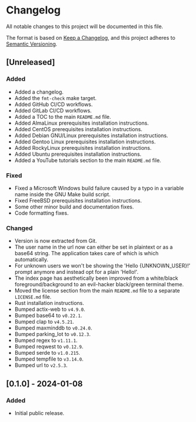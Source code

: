 # Changelog

All notable changes to this project will be documented in this file.

The format is based on [Keep a Changelog](https://keepachangelog.com/en/1.0.0/),
and this project adheres to [Semantic Versioning](https://semver.org/spec/v2.0.0.html).

## [Unreleased]

### Added

- Added a changelog.
- Added the `fmt-check` make target.
- Added GitHub CI/CD workflows.
- Added GitLab CI/CD workflows.
- Added a TOC to the main `README.md` file.
- Added AlmaLinux prerequisites installation instructions.
- Added CentOS prerequisites installation instructions.
- Added Debian GNU/Linux prerequisites installation instructions.
- Added Gentoo Linux prerequisites installation instructions.
- Added RockyLinux prerequisites installation instructions.
- Added Ubuntu prerequisites installation instructions.
- Added a YouTube tutorials section to the main `README.md` file.

### Fixed

- Fixed a Microsoft Windows build failure caused by a typo in a variable name inside the GNU Make build script.
- Fixed FreeBSD prerequisites installation instructions.
- Some other minor build and documentation fixes.
- Code formatting fixes.

### Changed

- Version is now extracted from Git.
- The user name in the url now can either be set in plaintext or as a base64 string. The application takes care of which is which automatically.
- For unknown users we won't be showing the 'Hello {UNKNOWN_USER}!' prompt anymore and instead opt for a plain 'Hello!'.
- The index page has aesthetically been improved from a white/black foreground/background to an evil-hacker black/green terminal theme.
- Moved the license section from the main `README.md` file to a separate `LICENSE.md` file.
- Rust installation instructions.
- Bumped actix-web to `v4.9.0`.
- Bumped base64 to `v0.22.1`.
- Bumped clap to `v4.5.21`.
- Bumped maxminddb to `v0.24.0`.
- Bumped parking_lot to `v0.12.3`.
- Bumped regex to `v1.11.1`.
- Bumped reqwest to `v0.12.9`.
- Bumped serde to `v1.0.215`.
- Bumped tempfile to `v3.14.0`.
- Bumped url to `v2.5.3`.

## [0.1.0] - 2024-01-08

### Added

- Initial public release.
